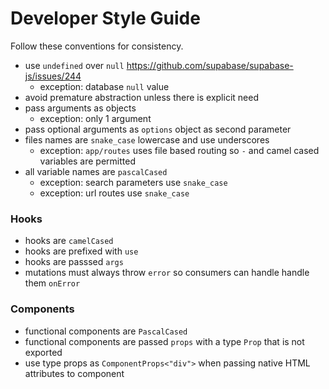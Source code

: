# Developer Style Guide

Follow these conventions for consistency.

- use `undefined` over `null` https://github.com/supabase/supabase-js/issues/244
  - exception: database `null` value
- avoid premature abstraction unless there is explicit need
- pass arguments as objects
  - exception: only 1 argument
- pass optional arguments as `options` object as second parameter
- files names are `snake_case` lowercase and use underscores
  - exception: `app/routes` uses file based routing so `-` and camel cased
    variables are permitted
- all variable names are `pascalCased`
  - exception: search parameters use `snake_case`
  - exception: url routes use `snake_case`

### Hooks

- hooks are `camelCased`
- hooks are prefixed with `use`
- hooks are passsed `args`
- mutations must always throw `error` so consumers can handle handle them
  `onError`

### Components

- functional components are `PascalCased`
- functional components are passed `props` with a type `Prop` that is not
  exported
- use type props as `ComponentProps<"div">` when passing native HTML attributes
  to component
